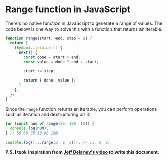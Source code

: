 # Range function in JavaScript

There's no native function in JavaScript to generate a range of values. The code below is one way to solve this with a function that returns an iterable.

```js
function range(start, end, step = 1) {
  return {
    [Symbol.iterator]() {
      next() {
        const done = start > end;
        const value = done ? end : start;

        start += step;

        return { done, value };
      }
    },
  };
}
```

Since the `range` function returns an iterable, you can perform operations such as iteration and destructuring on it:

```js
for (const num of range(50, 100, 10)) {
  console.log(num);
} // 50 60 70 80 90 100

console.log([...range(3, 9, 3)]); // [3, 6, 9]
```

**P.S. I took inspiration from [Jeff Delaney's video](https://fireship.io/lessons/typescript-design-patterns/) to write this document.**
